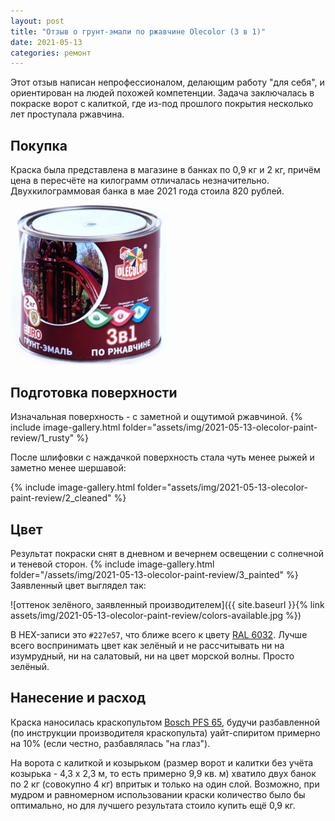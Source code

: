 ```yaml
---
layout: post
title: "Отзыв о грунт-эмали по ржавчине Olecolor (3 в 1)"
date: 2021-05-13
categories: ремонт
---
```


Этот отзыв написан непрофессионалом, делающим работу "для себя", и ориентирован на людей похожей компетенции. Задача заключалась в покраске ворот с калиткой, где из-под прошлого покрытия несколько лет проступала ржавчина.

## Покупка
Краска была представлена в магазине в банках по 0,9 кг и 2 кг, причём цена в пересчёте на килограмм отличалась незначительно. Двухкилограммовая банка в мае 2021 года стоила 820 рублей.

<img src="/assets/img/2021-05-13-olecolor-paint-review/can.jpg" width="250" />

## Подготовка поверхности
Изначальная поверхность - с заметной и ощутимой ржавчиной.
{% include image-gallery.html folder="assets/img/2021-05-13-olecolor-paint-review/1_rusty" %}

После шлифовки с наждачкой поверхность стала чуть менее рыжей и заметно менее шершавой:

{% include image-gallery.html folder="assets/img/2021-05-13-olecolor-paint-review/2_cleaned" %}

## Цвет
Результат покраски снят в дневном и вечернем освещении с солнечной и теневой сторон.
{% include image-gallery.html folder="/assets/img/2021-05-13-olecolor-paint-review/3_painted" %}
Заявленный цвет выглядел так:

![оттенок зелёного, заявленный производителем]({{ site.baseurl }}{% link assets/img/2021-05-13-olecolor-paint-review/colors-available.jpg %})

В HEX-записи это `#227e57`, что ближе всего к цвету [RAL 6032](https://rgb.to/ral/6032). Лучше всего воспринимать цвет как зелёный и не рассчитывать ни на изумрудный, ни на салатовый, ни на цвет морской волны. Просто зелёный.

## Нанесение и расход
Краска наносилась краскопультом [Bosch PFS 65](https://market.yandex.ru/product--setevoi-kraskopult-bosch-pfs-65/157267314?clid=703), будучи разбавленной (по инструкции производителя краскопульта) уайт-спиритом примерно на 10% (если честно, разбавлялась "на глаз").

На ворота с калиткой и козырьком (размер ворот и калитки без учёта козырька - 4,3 х 2,3 м, то есть примерно 9,9 кв. м) хватило двух банок по 2 кг (совокупно 4 кг) впритык и только на один слой. Возможно, при мудром и равномерном использовании краски количество было бы оптимально, но для лучшего результата стоило купить ещё 0,9 кг. 